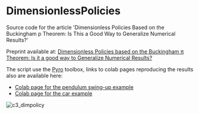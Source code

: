 # DimensionlessPolicies
Source code for the article 'Dimensionless Policies Based on the Buckingham p Theorem: Is This a Good Way to Generalize Numerical Results?'

Preprint available at:
<a href="https://arxiv.org/abs/2307.15852"> Dimensionless Policies based on the Buckingham π Theorem: Is it a good way to Generalize Numerical Results?</a>

The script use the <a href="https://github.com/SherbyRobotics/pyro">Pyro</a> toolbox, links to colab pages reproducing the results also are available here:

<ul>
  <li><a href="https://colab.research.google.com/drive/1kf3apyHlf5t7XzJ3uVM8mgDsneVK_63r?usp=sharing">Colab page for the pendulum swing-up example</a></li>
  <li><a href="https://colab.research.google.com/drive/1-CSiLKiNLqq9JC3EFLqjR1fRdICI7e7M?usp=share_link">Colab page for the car example</a></li>
</ul>

![c3_dimpolicy](https://github.com/alx87grd/DimensionlessPolicies/assets/16725496/694ffbfa-8793-4014-b6c4-144b349c07a2)
